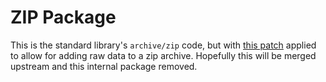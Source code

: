 # ZIP Package

This is the standard library's `archive/zip` code, but with [this patch](https://go-review.googlesource.com/c/go/+/202217) applied to allow for adding raw data to a zip archive. Hopefully this will be merged upstream and this internal package removed.



